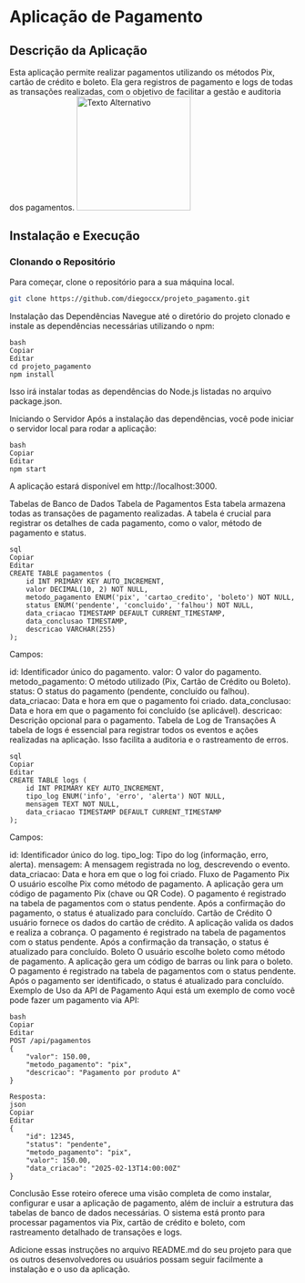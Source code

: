 # Aplicação de Pagamento

## Descrição da Aplicação

Esta aplicação permite realizar pagamentos utilizando os métodos Pix, cartão de crédito e boleto. Ela gera registros de pagamento e logs de todas as transações realizadas, com o objetivo de facilitar a gestão e auditoria dos pagamentos.
<img src="caminho/para/imagem.png" alt="Texto Alternativo" width="200">

## Instalação e Execução

### Clonando o Repositório

Para começar, clone o repositório para a sua máquina local.

```bash
git clone https://github.com/diegoccx/projeto_pagamento.git
```

Instalação das Dependências
Navegue até o diretório do projeto clonado e instale as dependências necessárias utilizando o npm:
```
bash
Copiar
Editar
cd projeto_pagamento
npm install
```
Isso irá instalar todas as dependências do Node.js listadas no arquivo package.json.

Iniciando o Servidor
Após a instalação das dependências, você pode iniciar o servidor local para rodar a aplicação:

```
bash
Copiar
Editar
npm start
```
A aplicação estará disponível em http://localhost:3000.

Tabelas de Banco de Dados
Tabela de Pagamentos
Esta tabela armazena todas as transações de pagamento realizadas. A tabela é crucial para registrar os detalhes de cada pagamento, como o valor, método de pagamento e status.
```
sql
Copiar
Editar
CREATE TABLE pagamentos (
    id INT PRIMARY KEY AUTO_INCREMENT,
    valor DECIMAL(10, 2) NOT NULL,
    metodo_pagamento ENUM('pix', 'cartao_credito', 'boleto') NOT NULL,
    status ENUM('pendente', 'concluido', 'falhou') NOT NULL,
    data_criacao TIMESTAMP DEFAULT CURRENT_TIMESTAMP,
    data_conclusao TIMESTAMP,
    descricao VARCHAR(255)
);
```
Campos:

id: Identificador único do pagamento.
valor: O valor do pagamento.
metodo_pagamento: O método utilizado (Pix, Cartão de Crédito ou Boleto).
status: O status do pagamento (pendente, concluído ou falhou).
data_criacao: Data e hora em que o pagamento foi criado.
data_conclusao: Data e hora em que o pagamento foi concluído (se aplicável).
descricao: Descrição opcional para o pagamento.
Tabela de Log de Transações
A tabela de logs é essencial para registrar todos os eventos e ações realizadas na aplicação. Isso facilita a auditoria e o rastreamento de erros.

```
sql
Copiar
Editar
CREATE TABLE logs (
    id INT PRIMARY KEY AUTO_INCREMENT,
    tipo_log ENUM('info', 'erro', 'alerta') NOT NULL,
    mensagem TEXT NOT NULL,
    data_criacao TIMESTAMP DEFAULT CURRENT_TIMESTAMP
);
```
Campos:

id: Identificador único do log.
tipo_log: Tipo do log (informação, erro, alerta).
mensagem: A mensagem registrada no log, descrevendo o evento.
data_criacao: Data e hora em que o log foi criado.
Fluxo de Pagamento
Pix
O usuário escolhe Pix como método de pagamento.
A aplicação gera um código de pagamento Pix (chave ou QR Code).
O pagamento é registrado na tabela de pagamentos com o status pendente.
Após a confirmação do pagamento, o status é atualizado para concluído.
Cartão de Crédito
O usuário fornece os dados do cartão de crédito.
A aplicação valida os dados e realiza a cobrança.
O pagamento é registrado na tabela de pagamentos com o status pendente.
Após a confirmação da transação, o status é atualizado para concluído.
Boleto
O usuário escolhe boleto como método de pagamento.
A aplicação gera um código de barras ou link para o boleto.
O pagamento é registrado na tabela de pagamentos com o status pendente.
Após o pagamento ser identificado, o status é atualizado para concluído.
Exemplo de Uso da API de Pagamento
Aqui está um exemplo de como você pode fazer um pagamento via API:

```
bash
Copiar
Editar
POST /api/pagamentos
{
    "valor": 150.00,
    "metodo_pagamento": "pix",
    "descricao": "Pagamento por produto A"
}

Resposta:
json
Copiar
Editar
{
    "id": 12345,
    "status": "pendente",
    "metodo_pagamento": "pix",
    "valor": 150.00,
    "data_criacao": "2025-02-13T14:00:00Z"
}
```
Conclusão
Esse roteiro oferece uma visão completa de como instalar, configurar e usar a aplicação de pagamento, além de incluir a estrutura das tabelas de banco de dados necessárias. O sistema está pronto para processar pagamentos via Pix, cartão de crédito e boleto, com rastreamento detalhado de transações e logs.

Adicione essas instruções no arquivo README.md do seu projeto para que os outros desenvolvedores ou usuários possam seguir facilmente a instalação e o uso da aplicação.